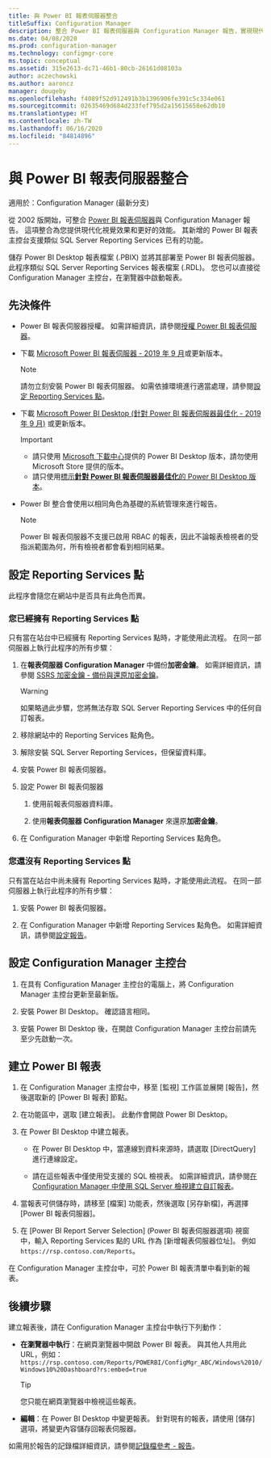 ```yaml
---
title: 與 Power BI 報表伺服器整合
titleSuffix: Configuration Manager
description: 整合 Power BI 報表伺服器與 Configuration Manager 報告，實現現代化視覺效果及更佳的效能。
ms.date: 04/08/2020
ms.prod: configuration-manager
ms.technology: configmgr-core
ms.topic: conceptual
ms.assetid: 315e2613-dc71-46b1-80cb-26161d08103a
author: aczechowski
ms.author: aaroncz
manager: dougeby
ms.openlocfilehash: f4089f52d912491b3b1396906fe391c5c334e061
ms.sourcegitcommit: 02635469d684d233fef795d2a15615658e62db10
ms.translationtype: HT
ms.contentlocale: zh-TW
ms.lasthandoff: 06/16/2020
ms.locfileid: "84814896"
---
```

# <a name="integrate-with-power-bi-report-server"></a>與 Power BI 報表伺服器整合

適用於：Configuration Manager (最新分支)

<!--3721603-->

從 2002 版開始，可整合 [Power BI 報表伺服器](https://docs.microsoft.com/power-bi/report-server/get-started)與 Configuration Manager 報告。 這項整合為您提供現代化視覺效果和更好的效能。 其新增的 Power BI 報表主控台支援類似 SQL Server Reporting Services 已有的功能。

儲存 Power BI Desktop 報表檔案 (.PBIX) 並將其部署至 Power BI 報表伺服器。 此程序類似 SQL Server Reporting Services 報表檔案 (.RDL)。 您也可以直接從 Configuration Manager 主控台，在瀏覽器中啟動報表。

## <a name="prerequisites"></a>先決條件

- Power BI 報表伺服器授權。 如需詳細資訊，請參閱[授權 Power BI 報表伺服器](https://docs.microsoft.com/power-bi/report-server/get-started#licensing-power-bi-report-server)。

- 下載 [Microsoft Power BI 報表伺服器 - 2019 年 9 月](https://www.microsoft.com/download/details.aspx?id=57270)或更新版本。

    > [!NOTE]
    > 請勿立刻安裝 Power BI 報表伺服器。 如需依據環境進行適當處理，請參閱[設定 Reporting Services 點](#configure-the-reporting-services-point)。

- 下載 [Microsoft Power BI Desktop (針對 Power BI 報表伺服器最佳化 - 2019 年 9 月)](https://www.microsoft.com/download/details.aspx?id=57271) 或更新版本。

    > [!IMPORTANT]
    > - 請只使用 [Microsoft 下載中心](https://www.microsoft.com/download/)提供的 Power BI Desktop 版本，請勿使用 Microsoft Store 提供的版本。
    > - 請只使用[標示**針對 Power BI 報表伺服器最佳化**的 Power BI Desktop 版本](https://docs.microsoft.com/power-bi/report-server/install-powerbi-desktop)。

- Power BI 整合會使用以相同角色為基礎的系統管理來進行報告。
    > [!NOTE]
    > Power BI 報表伺服器不支援已啟用 RBAC 的報表，因此不論報表檢視者的受指派範圍為何，所有檢視者都會看到相同結果。

## <a name="configure-the-reporting-services-point"></a>設定 Reporting Services 點

此程序會隨您在網站中是否具有此角色而異。

### <a name="you-have-a-reporting-services-point"></a>您已經擁有 Reporting Services 點

只有當在站台中已經擁有 Reporting Services 點時，才能使用此流程。 在同一部伺服器上執行此程序的所有步驟：

1. 在**報表伺服器 Configuration Manager** 中備份**加密金鑰**。 如需詳細資訊，請參閱 [SSRS 加密金鑰 - 備份與還原加密金鑰](https://docs.microsoft.com/sql/reporting-services/install-windows/ssrs-encryption-keys-back-up-and-restore-encryption-keys)。

    > [!WARNING]
    > 如果略過此步驟，您將無法存取 SQL Server Reporting Services 中的任何自訂報表。

1. 移除網站中的 Reporting Services 點角色。

1. 解除安裝 SQL Server Reporting Services，但保留資料庫。

1. 安裝 Power BI 報表伺服器。

1. 設定 Power BI 報表伺服器

    1. 使用前報表伺服器資料庫。

    1. 使用**報表伺服器 Configuration Manager** 來還原**加密金鑰**。

1. 在 Configuration Manager 中新增 Reporting Services 點角色。

### <a name="you-dont-have-a-reporting-services-point"></a>您還沒有 Reporting Services 點

只有當在站台中尚未擁有 Reporting Services 點時，才能使用此流程。 在同一部伺服器上執行此程序的所有步驟：

1. 安裝 Power BI 報表伺服器。

2. 在 Configuration Manager 中新增 Reporting Services 點角色。 如需詳細資訊，請參閱[設定報告](configuring-reporting.md)。

## <a name="configure-the-configuration-manager-console"></a>設定 Configuration Manager 主控台

1. 在具有 Configuration Manager 主控台的電腦上，將 Configuration Manager 主控台更新至最新版。

1. 安裝 Power BI Desktop。 確認語言相同。

1. 安裝 Power BI Desktop 後，在開啟 Configuration Manager 主控台前請先至少先啟動一次。

## <a name="create-power-bi-reports"></a>建立 Power BI 報表

1. 在 Configuration Manager 主控台中，移至 [監視] 工作區並展開 [報告]，然後選取新的 [Power BI 報表] 節點。

1. 在功能區中，選取 [建立報表]。 此動作會開啟 Power BI Desktop。

1. 在 Power BI Desktop 中建立報表。

    - 在 Power BI Desktop 中，當連線到資料來源時，請選取 [DirectQuery] 進行連線設定。

    - 請在這些報表中僅使用受支援的 SQL 檢視表。 如需詳細資訊，請參閱[在 Configuration Manager 中使用 SQL Server 檢視建立自訂報表](../../../develop/core/understand/sqlviews/create-custom-reports-using-sql-server-views.md)。

1. 當報表可供儲存時，請移至 [檔案] 功能表，然後選取 [另存新檔]，再選擇 [Power BI 報表伺服器]。

1. 在 [Power BI Report Server Selection] \(Power BI 報表伺服器選項\) 視窗中，輸入 Reporting Services 點的 URL 作為 [新增報表伺服器位址]。 例如 `https://rsp.contoso.com/Reports`。

在 Configuration Manager 主控台中，可於 Power BI 報表清單中看到新的報表。

## <a name="next-steps"></a>後續步驟

建立報表後，請在 Configuration Manager 主控台中執行下列動作：

- **在瀏覽器中執行**：在網頁瀏覽器中開啟 Power BI 報表。 與其他人共用此 URL，例如：`https://rsp.contoso.com/Reports/POWERBI/ConfigMgr_ABC/Windows%2010/Windows10%20Dashboard?rs:embed=true`

    > [!TIP]
    > 您只能在網頁瀏覽器中檢視這些報表。

- **編輯**：在 Power BI Desktop 中變更報表。 針對現有的報表，請使用 [儲存] 選項，將變更內容儲存回報表伺服器。

如需用於報告的記錄檔詳細資訊，請參閱[記錄檔參考 - 報告](../../plan-design/hierarchy/log-files.md#BKMK_ReportLog)。
